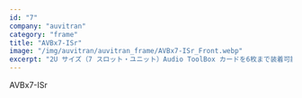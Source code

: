 ```yaml
---
id: "7"
company: "auvitran"
category: "frame"
title: "AVBx7-ISr"
image: "/img/auvitran/auvitran_frame/AVBx7-ISr_Front.webp"
excerpt: "2U サイズ（7 スロット・ユニット）Audio ToolBox カードを6枚まで装着可能"
---
```

AVBx7-ISr